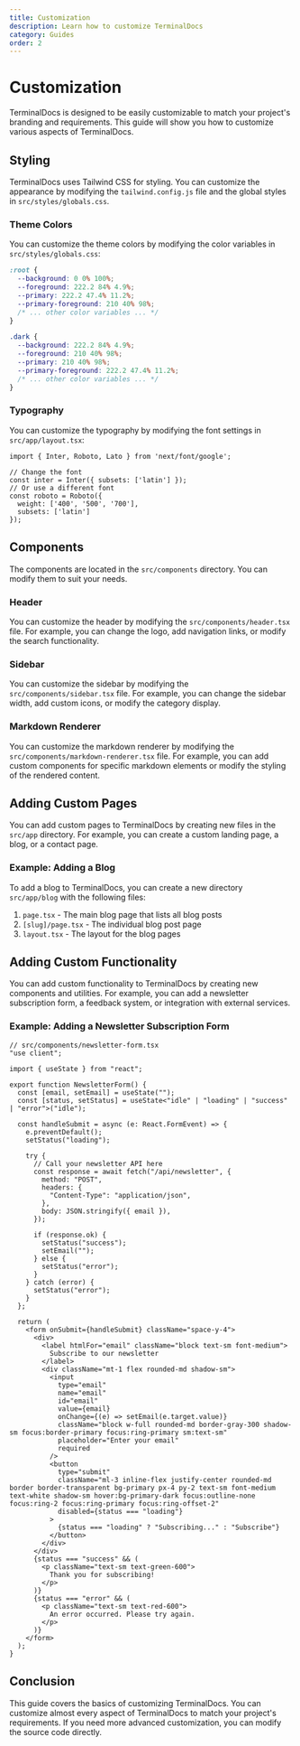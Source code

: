 ```yaml
---
title: Customization
description: Learn how to customize TerminalDocs
category: Guides
order: 2
---
```


# Customization

TerminalDocs is designed to be easily customizable to match your project's branding and requirements. This guide will show you how to customize various aspects of TerminalDocs.

## Styling

TerminalDocs uses Tailwind CSS for styling. You can customize the appearance by modifying the `tailwind.config.js` file and the global styles in `src/styles/globals.css`.

### Theme Colors

You can customize the theme colors by modifying the color variables in `src/styles/globals.css`:

```css
:root {
  --background: 0 0% 100%;
  --foreground: 222.2 84% 4.9%;
  --primary: 222.2 47.4% 11.2%;
  --primary-foreground: 210 40% 98%;
  /* ... other color variables ... */
}

.dark {
  --background: 222.2 84% 4.9%;
  --foreground: 210 40% 98%;
  --primary: 210 40% 98%;
  --primary-foreground: 222.2 47.4% 11.2%;
  /* ... other color variables ... */
}
```

### Typography

You can customize the typography by modifying the font settings in `src/app/layout.tsx`:

```tsx
import { Inter, Roboto, Lato } from 'next/font/google';

// Change the font
const inter = Inter({ subsets: ['latin'] });
// Or use a different font
const roboto = Roboto({ 
  weight: ['400', '500', '700'],
  subsets: ['latin'] 
});
```

## Components

The components are located in the `src/components` directory. You can modify them to suit your needs.

### Header

You can customize the header by modifying the `src/components/header.tsx` file. For example, you can change the logo, add navigation links, or modify the search functionality.

### Sidebar

You can customize the sidebar by modifying the `src/components/sidebar.tsx` file. For example, you can change the sidebar width, add custom icons, or modify the category display.

### Markdown Renderer

You can customize the markdown renderer by modifying the `src/components/markdown-renderer.tsx` file. For example, you can add custom components for specific markdown elements or modify the styling of the rendered content.

## Adding Custom Pages

You can add custom pages to TerminalDocs by creating new files in the `src/app` directory. For example, you can create a custom landing page, a blog, or a contact page.

### Example: Adding a Blog

To add a blog to TerminalDocs, you can create a new directory `src/app/blog` with the following files:

1. `page.tsx` - The main blog page that lists all blog posts
2. `[slug]/page.tsx` - The individual blog post page
3. `layout.tsx` - The layout for the blog pages

## Adding Custom Functionality

You can add custom functionality to TerminalDocs by creating new components and utilities. For example, you can add a newsletter subscription form, a feedback system, or integration with external services.

### Example: Adding a Newsletter Subscription Form

```tsx
// src/components/newsletter-form.tsx
"use client";

import { useState } from "react";

export function NewsletterForm() {
  const [email, setEmail] = useState("");
  const [status, setStatus] = useState<"idle" | "loading" | "success" | "error">("idle");

  const handleSubmit = async (e: React.FormEvent) => {
    e.preventDefault();
    setStatus("loading");
    
    try {
      // Call your newsletter API here
      const response = await fetch("/api/newsletter", {
        method: "POST",
        headers: {
          "Content-Type": "application/json",
        },
        body: JSON.stringify({ email }),
      });
      
      if (response.ok) {
        setStatus("success");
        setEmail("");
      } else {
        setStatus("error");
      }
    } catch (error) {
      setStatus("error");
    }
  };

  return (
    <form onSubmit={handleSubmit} className="space-y-4">
      <div>
        <label htmlFor="email" className="block text-sm font-medium">
          Subscribe to our newsletter
        </label>
        <div className="mt-1 flex rounded-md shadow-sm">
          <input
            type="email"
            name="email"
            id="email"
            value={email}
            onChange={(e) => setEmail(e.target.value)}
            className="block w-full rounded-md border-gray-300 shadow-sm focus:border-primary focus:ring-primary sm:text-sm"
            placeholder="Enter your email"
            required
          />
          <button
            type="submit"
            className="ml-3 inline-flex justify-center rounded-md border border-transparent bg-primary px-4 py-2 text-sm font-medium text-white shadow-sm hover:bg-primary-dark focus:outline-none focus:ring-2 focus:ring-primary focus:ring-offset-2"
            disabled={status === "loading"}
          >
            {status === "loading" ? "Subscribing..." : "Subscribe"}
          </button>
        </div>
      </div>
      {status === "success" && (
        <p className="text-sm text-green-600">
          Thank you for subscribing!
        </p>
      )}
      {status === "error" && (
        <p className="text-sm text-red-600">
          An error occurred. Please try again.
        </p>
      )}
    </form>
  );
}
```

## Conclusion

This guide covers the basics of customizing TerminalDocs. You can customize almost every aspect of TerminalDocs to match your project's requirements. If you need more advanced customization, you can modify the source code directly. 